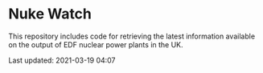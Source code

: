 # Nuke Watch

This repository includes code for retrieving the latest information available on the output of EDF nuclear power plants in the UK.

Last updated: 2021-03-19 04:07